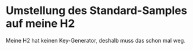 # Umstellung des Standard-Samples auf meine H2

Meine H2 hat keinen Key-Generator, deshalb muss das schon mal weg.
